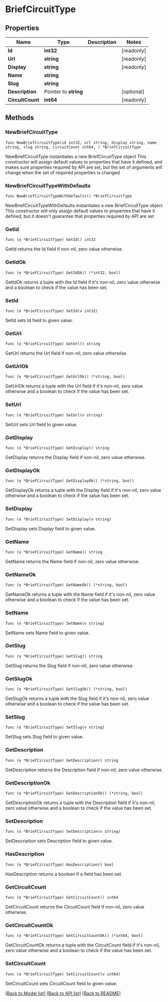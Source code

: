 # BriefCircuitType

## Properties

Name | Type | Description | Notes
------------ | ------------- | ------------- | -------------
**Id** | **int32** |  | [readonly] 
**Url** | **string** |  | [readonly] 
**Display** | **string** |  | [readonly] 
**Name** | **string** |  | 
**Slug** | **string** |  | 
**Description** | Pointer to **string** |  | [optional] 
**CircuitCount** | **int64** |  | [readonly] 

## Methods

### NewBriefCircuitType

`func NewBriefCircuitType(id int32, url string, display string, name string, slug string, circuitCount int64, ) *BriefCircuitType`

NewBriefCircuitType instantiates a new BriefCircuitType object
This constructor will assign default values to properties that have it defined,
and makes sure properties required by API are set, but the set of arguments
will change when the set of required properties is changed

### NewBriefCircuitTypeWithDefaults

`func NewBriefCircuitTypeWithDefaults() *BriefCircuitType`

NewBriefCircuitTypeWithDefaults instantiates a new BriefCircuitType object
This constructor will only assign default values to properties that have it defined,
but it doesn't guarantee that properties required by API are set

### GetId

`func (o *BriefCircuitType) GetId() int32`

GetId returns the Id field if non-nil, zero value otherwise.

### GetIdOk

`func (o *BriefCircuitType) GetIdOk() (*int32, bool)`

GetIdOk returns a tuple with the Id field if it's non-nil, zero value otherwise
and a boolean to check if the value has been set.

### SetId

`func (o *BriefCircuitType) SetId(v int32)`

SetId sets Id field to given value.


### GetUrl

`func (o *BriefCircuitType) GetUrl() string`

GetUrl returns the Url field if non-nil, zero value otherwise.

### GetUrlOk

`func (o *BriefCircuitType) GetUrlOk() (*string, bool)`

GetUrlOk returns a tuple with the Url field if it's non-nil, zero value otherwise
and a boolean to check if the value has been set.

### SetUrl

`func (o *BriefCircuitType) SetUrl(v string)`

SetUrl sets Url field to given value.


### GetDisplay

`func (o *BriefCircuitType) GetDisplay() string`

GetDisplay returns the Display field if non-nil, zero value otherwise.

### GetDisplayOk

`func (o *BriefCircuitType) GetDisplayOk() (*string, bool)`

GetDisplayOk returns a tuple with the Display field if it's non-nil, zero value otherwise
and a boolean to check if the value has been set.

### SetDisplay

`func (o *BriefCircuitType) SetDisplay(v string)`

SetDisplay sets Display field to given value.


### GetName

`func (o *BriefCircuitType) GetName() string`

GetName returns the Name field if non-nil, zero value otherwise.

### GetNameOk

`func (o *BriefCircuitType) GetNameOk() (*string, bool)`

GetNameOk returns a tuple with the Name field if it's non-nil, zero value otherwise
and a boolean to check if the value has been set.

### SetName

`func (o *BriefCircuitType) SetName(v string)`

SetName sets Name field to given value.


### GetSlug

`func (o *BriefCircuitType) GetSlug() string`

GetSlug returns the Slug field if non-nil, zero value otherwise.

### GetSlugOk

`func (o *BriefCircuitType) GetSlugOk() (*string, bool)`

GetSlugOk returns a tuple with the Slug field if it's non-nil, zero value otherwise
and a boolean to check if the value has been set.

### SetSlug

`func (o *BriefCircuitType) SetSlug(v string)`

SetSlug sets Slug field to given value.


### GetDescription

`func (o *BriefCircuitType) GetDescription() string`

GetDescription returns the Description field if non-nil, zero value otherwise.

### GetDescriptionOk

`func (o *BriefCircuitType) GetDescriptionOk() (*string, bool)`

GetDescriptionOk returns a tuple with the Description field if it's non-nil, zero value otherwise
and a boolean to check if the value has been set.

### SetDescription

`func (o *BriefCircuitType) SetDescription(v string)`

SetDescription sets Description field to given value.

### HasDescription

`func (o *BriefCircuitType) HasDescription() bool`

HasDescription returns a boolean if a field has been set.

### GetCircuitCount

`func (o *BriefCircuitType) GetCircuitCount() int64`

GetCircuitCount returns the CircuitCount field if non-nil, zero value otherwise.

### GetCircuitCountOk

`func (o *BriefCircuitType) GetCircuitCountOk() (*int64, bool)`

GetCircuitCountOk returns a tuple with the CircuitCount field if it's non-nil, zero value otherwise
and a boolean to check if the value has been set.

### SetCircuitCount

`func (o *BriefCircuitType) SetCircuitCount(v int64)`

SetCircuitCount sets CircuitCount field to given value.



[[Back to Model list]](../README.md#documentation-for-models) [[Back to API list]](../README.md#documentation-for-api-endpoints) [[Back to README]](../README.md)


